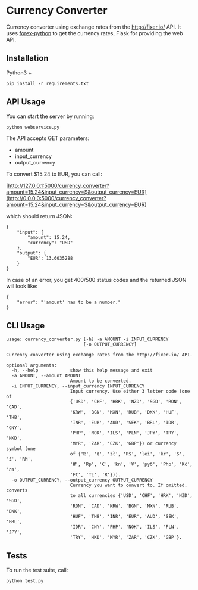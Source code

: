 # Currency Converter
Currency converter using exchange rates from the http://fixer.io/ API. It uses [forex-python](https://github.com/MicroPyramid/forex-python) to get the currency rates, Flask for providing the web API.


## Installation

Python3 +
```
pip install -r requirements.txt
```

## API Usage

You can start the server by running:

```
python webservice.py
```

The API accepts GET parameters:

* amount 
* input_currency
* output_currency

To convert $15.24 to EUR, you can call:

[http://127.0.0.1:5000/currency_converter?amount=15.24&input_currency=$&output_currency=EUR](http://0.0.0.0:5000/currency_converter?amount=15.24&input_currency=$&output_currency=EUR)

which should return JSON:
```
{
    "input": {
        "amount": 15.24,
        "currency": "USD"
    },
    "output": {
        "EUR": 13.6035288
    }
}
```

In case of an error, you get 400/500 status codes and the returned JSON will look like:
```
{
    "error": "'amount' has to be a number."
}
```

## CLI Usage

```
usage: currency_converter.py [-h] -a AMOUNT -i INPUT_CURRENCY
                             [-o OUTPUT_CURRENCY]

Currency converter using exchange rates from the http://fixer.io/ API.

optional arguments:
  -h, --help            show this help message and exit
  -a AMOUNT, --amount AMOUNT
                        Amount to be converted.
  -i INPUT_CURRENCY, --input_currency INPUT_CURRENCY
                        Input currency. Use either 3 letter code (one of
                        {'USD', 'CHF', 'HRK', 'NZD', 'SGD', 'RON', 'CAD',
                        'KRW', 'BGN', 'MXN', 'RUB', 'DKK', 'HUF', 'THB',
                        'INR', 'EUR', 'AUD', 'SEK', 'BRL', 'IDR', 'CNY',
                        'PHP', 'NOK', 'ILS', 'PLN', 'JPY', 'TRY', 'HKD',
                        'MYR', 'ZAR', 'CZK', 'GBP'}) or currency symbol (one
                        of {'₪', '฿', 'zł', 'R$', 'lei', 'kr', '$', '£', 'RM',
                        '₩', 'Rp', '€', 'kn', '¥', 'руб', 'Php', 'Kč', 'лв',
                        'Ft', 'TL', 'R'})).
  -o OUTPUT_CURRENCY, --output_currency OUTPUT_CURRENCY
                        Currency you want to convert to. If omitted, converts
                        to all currencies {'USD', 'CHF', 'HRK', 'NZD', 'SGD',
                        'RON', 'CAD', 'KRW', 'BGN', 'MXN', 'RUB', 'DKK',
                        'HUF', 'THB', 'INR', 'EUR', 'AUD', 'SEK', 'BRL',
                        'IDR', 'CNY', 'PHP', 'NOK', 'ILS', 'PLN', 'JPY',
                        'TRY', 'HKD', 'MYR', 'ZAR', 'CZK', 'GBP'}.
```

## Tests

To run the test suite, call:

```
python test.py
```